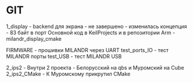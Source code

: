 # GIT

1_display         - backend для экрана - не завершено - изменилась концепция - 83 байт в порт
                    Основной код в KeilProjects  и в репозитории Arm - milandr_display_cmake

FIRMWARE          - прошивки MILANDR через UART
test_ports_IO     - тест MILANDR порты
test_USB          - тест MILANDR USB

2_ips2            - Внутри 2 проекта - Белорусский на qbs и Муромский на Cube
2_ips2_CMake      - К Муромскому прикрутил CMake
